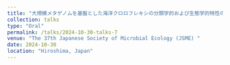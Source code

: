 ```yaml
---
title: "⼤規模メタゲノムを基盤とした海洋クロロフレキシの分類学的および⽣態学的特性の解明"
collection: talks
type: "Oral"
permalink: /talks/2024-10-30-talks-7
venue: "The 37th Japanese Society of Microbial Ecology (JSME) "
date: 2024-10-30
location: "Hiroshima, Japan"
---
```

